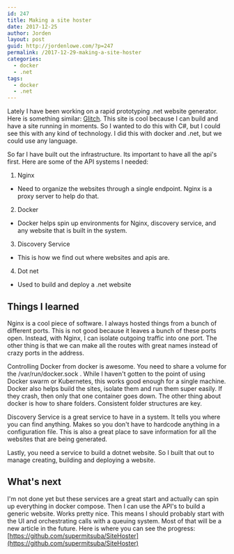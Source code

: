 ```yaml
---
id: 247
title: Making a site hoster
date: 2017-12-25
author: Jorden
layout: post
guid: http://jordenlowe.com/?p=247
permalink: /2017-12-29-making-a-site-hoster
categories:
  - docker
  - .net
tags:
  - docker
  - .net
---
```

Lately I have been working on a rapid prototyping .net website generator.  Here is something similar: [Glitch](https://glitch.com/).  This site is cool because I can build and have a site running in moments.  So I wanted to do this with C#, but I could see this with any kind of technology.  I did this with docker and .net, but we could use any language.  

So far I have built out the infrastructure.  Its important to have all the api's first.  Here are some of the API systems I needed:

1. Nginx
 *  Need to organize the websites through a single endpoint.  Nginx is a proxy server to help do that.
2. Docker
 *  Docker helps spin up environments for Nginx, discovery service, and any website that is built in the system.
3. Discovery Service
 *  This is how we find out where websites and apis are.
4. Dot net
 *  Used to build and deploy a .net website

Things I learned
----------------

Nginx is a cool piece of software.  I always hosted things from a bunch of different ports.  This is not good because it leaves a bunch of these ports open.  Instead, with Nginx, I can isolate outgoing traffic into one port.  The other thing is that we can make all the routes with great names instead of crazy ports in the address.

Controlling Docker from docker is awesome. You need to share a volume for the /var/run/docker.sock .  While I haven't gotten to the point of using Docker swarm or Kubernetes, this works good enough for a single machine.  Docker also helps build the sites, isolate them and run them super easily.  If they crash, then only that one container goes down.  The other thing about docker is how to share folders.  Consistent folder structures are key.

Discovery Service is a great service to have in a system.  It tells you where you can find anything.  Makes so you don't have to hardcode anything in a configuration file.  This is also a great place to save information for all the websites that are being generated.

Lastly, you need a service to build a dotnet website.  So I built that out to manage creating, building and deploying a website.

What's next
-----------

I'm not done yet but these services are a great start and actually can spin up everything in docker compose.  Then I can use the API's to build a generic website.  Works pretty nice.  This means I should probably start with the UI and orchestrating calls with a queuing system.  Most of that will be a new article in the future.  Here is where you can see the progress:  [https://github.com/supermitsuba/SiteHoster](https://github.com/supermitsuba/SiteHoster)

